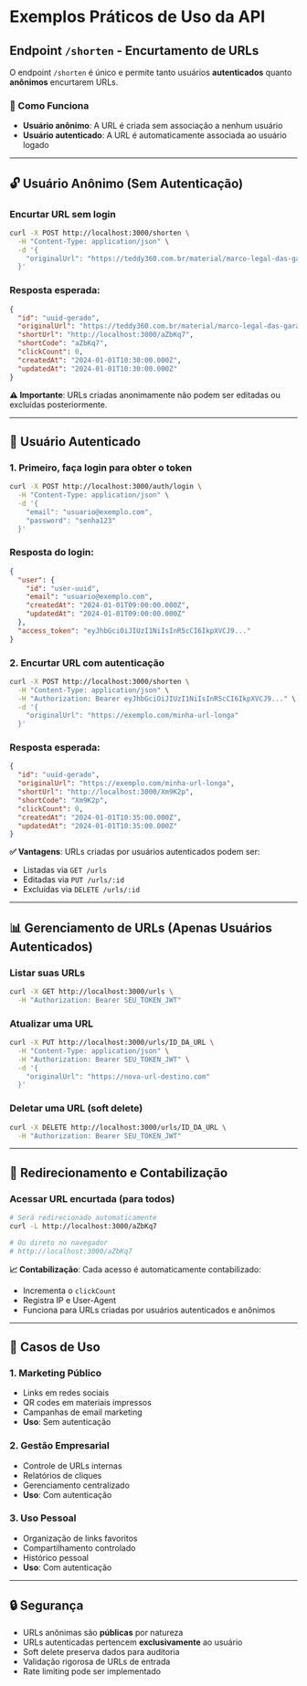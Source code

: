# Exemplos Práticos de Uso da API

## Endpoint `/shorten` - Encurtamento de URLs

O endpoint `/shorten` é único e permite tanto usuários **autenticados** quanto **anônimos** encurtarem URLs.

### 📝 Como Funciona

- **Usuário anônimo**: A URL é criada sem associação a nenhum usuário
- **Usuário autenticado**: A URL é automaticamente associada ao usuário logado

---

## 🔓 Usuário Anônimo (Sem Autenticação)

### Encurtar URL sem login

```bash
curl -X POST http://localhost:3000/shorten \
  -H "Content-Type: application/json" \
  -d '{
    "originalUrl": "https://teddy360.com.br/material/marco-legal-das-garantias-sancionado-entenda-o-que-muda/"
  }'
```

### Resposta esperada:

```json
{
  "id": "uuid-gerado",
  "originalUrl": "https://teddy360.com.br/material/marco-legal-das-garantias-sancionado-entenda-o-que-muda/",
  "shortUrl": "http://localhost:3000/aZbKq7",
  "shortCode": "aZbKq7",
  "clickCount": 0,
  "createdAt": "2024-01-01T10:30:00.000Z",
  "updatedAt": "2024-01-01T10:30:00.000Z"
}
```

**⚠️ Importante**: URLs criadas anonimamente não podem ser editadas ou excluídas posteriormente.

---

## 🔐 Usuário Autenticado

### 1. Primeiro, faça login para obter o token

```bash
curl -X POST http://localhost:3000/auth/login \
  -H "Content-Type: application/json" \
  -d '{
    "email": "usuario@exemplo.com",
    "password": "senha123"
  }'
```

### Resposta do login:

```json
{
  "user": {
    "id": "user-uuid",
    "email": "usuario@exemplo.com",
    "createdAt": "2024-01-01T09:00:00.000Z",
    "updatedAt": "2024-01-01T09:00:00.000Z"
  },
  "access_token": "eyJhbGciOiJIUzI1NiIsInR5cCI6IkpXVCJ9..."
}
```

### 2. Encurtar URL com autenticação

```bash
curl -X POST http://localhost:3000/shorten \
  -H "Content-Type: application/json" \
  -H "Authorization: Bearer eyJhbGciOiJIUzI1NiIsInR5cCI6IkpXVCJ9..." \
  -d '{
    "originalUrl": "https://exemplo.com/minha-url-longa"
  }'
```

### Resposta esperada:

```json
{
  "id": "uuid-gerado",
  "originalUrl": "https://exemplo.com/minha-url-longa",
  "shortUrl": "http://localhost:3000/Xm9K2p",
  "shortCode": "Xm9K2p",
  "clickCount": 0,
  "createdAt": "2024-01-01T10:35:00.000Z",
  "updatedAt": "2024-01-01T10:35:00.000Z"
}
```

**✅ Vantagens**: URLs criadas por usuários autenticados podem ser:

- Listadas via `GET /urls`
- Editadas via `PUT /urls/:id`
- Excluídas via `DELETE /urls/:id`

---

## 📊 Gerenciamento de URLs (Apenas Usuários Autenticados)

### Listar suas URLs

```bash
curl -X GET http://localhost:3000/urls \
  -H "Authorization: Bearer SEU_TOKEN_JWT"
```

### Atualizar uma URL

```bash
curl -X PUT http://localhost:3000/urls/ID_DA_URL \
  -H "Content-Type: application/json" \
  -H "Authorization: Bearer SEU_TOKEN_JWT" \
  -d '{
    "originalUrl": "https://nova-url-destino.com"
  }'
```

### Deletar uma URL (soft delete)

```bash
curl -X DELETE http://localhost:3000/urls/ID_DA_URL \
  -H "Authorization: Bearer SEU_TOKEN_JWT"
```

---

## 🔄 Redirecionamento e Contabilização

### Acessar URL encurtada (para todos)

```bash
# Será redirecionado automaticamente
curl -L http://localhost:3000/aZbKq7

# Ou direto no navegador
# http://localhost:3000/aZbKq7
```

**📈 Contabilização**: Cada acesso é automaticamente contabilizado:

- Incrementa o `clickCount`
- Registra IP e User-Agent
- Funciona para URLs criadas por usuários autenticados e anônimos

---

## 🎯 Casos de Uso

### 1. **Marketing Público**

- Links em redes sociais
- QR codes em materiais impressos
- Campanhas de email marketing
- **Uso**: Sem autenticação

### 2. **Gestão Empresarial**

- Controle de URLs internas
- Relatórios de cliques
- Gerenciamento centralizado
- **Uso**: Com autenticação

### 3. **Uso Pessoal**

- Organização de links favoritos
- Compartilhamento controlado
- Histórico pessoal
- **Uso**: Com autenticação

---

## 🔒 Segurança

- URLs anônimas são **públicas** por natureza
- URLs autenticadas pertencem **exclusivamente** ao usuário
- Soft delete preserva dados para auditoria
- Validação rigorosa de URLs de entrada
- Rate limiting pode ser implementado
